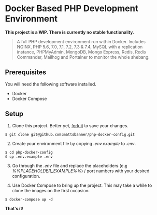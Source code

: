 # Docker Based PHP Development Environment
**This project is a WIP. There is currently no stable functionality.**

> A full PHP development environment run within Docker. Includes NGINX, PHP 5.6, 7.0, 7.1, 7.2, 7.3 & 7.4, MySQL with a replication instance, PHPMyAdmin, MongoDB, Mongo Express, Redis, Redis Commander, Mailhog and Portainer to monitor the whole shebang.

## Prerequisites
You will need the following software installed.
- Docker
- Docker Compose

## Setup

1. Clone this project. Better yet, [fork it](https://github.com/mattsbanner/php-docker-config/fork) to save your changes.
```shell script
$ git clone git@github.com:mattsbanner/php-docker-config.git
```

2. Create your environment file by copying _.env.example_ to _.env_.
```shell script
$ cd php-docker-config
$ cp .env.example .env
```

3. Go through the _.env_ file and replace the placeholders (e.g _%%PLACEHOLDER_EXAMPLE%%_) / port numbers with your desired configuration.

4. Use Docker Compose to bring up the project. This may take a while to clone the images on the first occasion.
```shell script
$ docker-compose up -d
```

**That's it!**